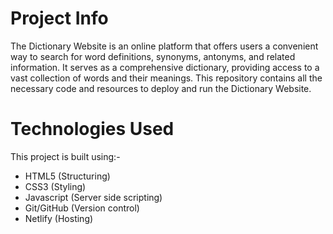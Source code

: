 # Project Info 
The Dictionary Website is an online platform that offers users a convenient way to search for word definitions, synonyms, antonyms, and related information. It serves as a comprehensive dictionary, providing access to a vast collection of words and their meanings. This repository contains all the necessary code and resources to deploy and run the Dictionary Website.

# Technologies Used
This project is built using:- 
- HTML5 (Structuring)
- CSS3 (Styling) 
- Javascript (Server side scripting) 
- Git/GitHub (Version control) 
- Netlify (Hosting)

